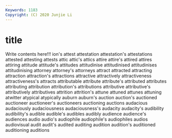 ```yaml
---
Keywords: 1183
Copyright: (C) 2020 Junjie Li
---
```


# title

Write contents here!!!
ion's 
attest 
attestation 
attestation's 
attestations 
attested 
attesting 
attests 
attic 
attic's
attics 
attire 
attire's 
attired 
attires 
attiring 
attitude 
attitude's 
attitudes 
attitudinise
attitudinised 
attitudinises 
attitudinising 
attorney 
attorney's 
attorneys 
attract 
attracted 
attracting 
attraction
attraction's 
attractions 
attractive 
attractively 
attractiveness 
attractiveness's 
attracts 
attributable 
attribute 
attribute's
attributed 
attributes 
attributing 
attribution 
attribution's 
attributions 
attributive 
attributive's 
attributively 
attributives
attrition 
attrition's 
attune 
attuned 
attunes 
attuning 
atwitter 
atypical 
atypically 
auburn
auburn's 
auction 
auction's 
auctioned 
auctioneer 
auctioneer's 
auctioneers 
auctioning 
auctions 
audacious
audaciously 
audaciousness 
audaciousness's 
audacity 
audacity's 
audibility 
audibility's 
audible 
audible's 
audibles
audibly 
audience 
audience's 
audiences 
audio 
audio's 
audiophile 
audiophile's 
audiophiles 
audios
audiovisual 
audit 
audit's 
audited 
auditing 
audition 
audition's 
auditioned 
auditioning 
auditions
